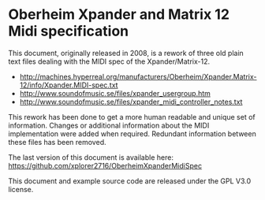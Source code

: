 # Oberheim Xpander and Matrix 12 Midi specification

This document, originally released in 2008, is a rework of three old plain text files dealing with the MIDI spec of the Xpander/Matrix-12.
  - http://machines.hyperreal.org/manufacturers/Oberheim/Xpander.Matrix-12/info/Xpander.MIDI-spec.txt
  - http://www.soundofmusic.se/files/xpander_usergroup.htm
  - http://www.soundofmusic.se/files/xpander_midi_controller_notes.txt

This rework has been done to get a more human readable and unique set of information.
Changes or additional information about the MIDI implementation were added when required. Redundant information between these files has been removed.

The last version of this document is available here: https://github.com/xplorer2716/OberheimXpanderMidiSpec

This document and example source code are released under the GPL V3.0 license.
